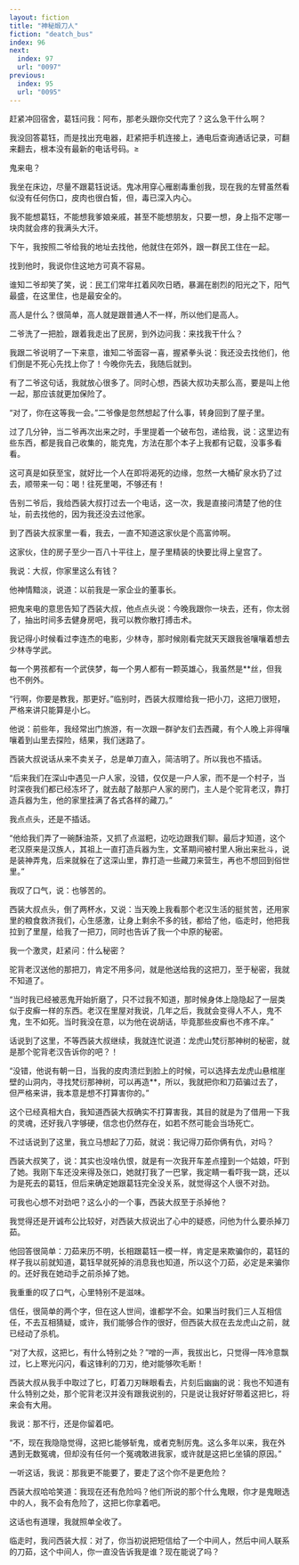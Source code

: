 ```yaml
---
layout: fiction
title: "神秘煅刀人"
fiction: "deatch_bus"
index: 96
next:
  index: 97
  url: "0097"
previous:
  index: 95
  url: "0095"
---
```

赶紧冲回宿舍，葛钰问我：阿布，那老头跟你交代完了？这么急干什么啊？

我没回答葛钰，而是找出充电器，赶紧把手机连接上，通电后查询通话记录，可翻来翻去，根本没有最新的电话号码。≥

鬼来电？

我坐在床边，尽量不跟葛钰说话。鬼冰用穿心雁剧毒重创我，现在我的左臂虽然看似没有任何伤口，皮肉也很白皙，但，毒已深入内心。

我不能想葛钰，不能想我爹娘亲戚，甚至不能想朋友，只要一想，身上指不定哪一块肉就会疼的我满头大汗。

下午，我按照二爷给我的地址去找他，他就住在郊外，跟一群民工住在一起。

找到他时，我说你住这地方可真不容易。

谁知二爷却笑了笑，说：民工们常年扛着风吹日晒，暴漏在剧烈的阳光之下，阳气最盛，在这里住，也是最安全的。

高人是什么？很简单，高人就是跟普通人不一样，所以他们是高人。

二爷洗了一把脸，跟着我走出了民房，到外边问我：来找我干什么？

我跟二爷说明了一下来意，谁知二爷面容一喜，握紧拳头说：我还没去找他们，他们倒是不死心先找上你了！今晚你先去，我随后就到。

有了二爷这句话，我就放心很多了。同时心想，西装大叔功夫那么高，要是叫上他一起，那应该就更加保险了。

“对了，你在这等我一会。”二爷像是忽然想起了什么事，转身回到了屋子里。

过了几分钟，当二爷再次出来之时，手里提着一个破布包，递给我，说：这里边有些东西，都是我自己收集的，能克鬼，方法在那个本子上我都有记载，没事多看看。

这可真是如获至宝，就好比一个人在即将渴死的边缘，忽然一大桶矿泉水扔了过去，顺带来一句：喝！往死里喝，不够还有！

告别二爷后，我给西装大叔打过去一个电话，这一次，我是直接问清楚了他的住址，前去找他的，因为我还没去过他家。

到了西装大叔家里一看，我去，一直不知道这家伙是个高富帅啊。

这家伙，住的房子至少一百八十平往上，屋子里精装的快要比得上皇宫了。

我说：大叔，你家里这么有钱？

他神情黯淡，说道：以前我是一家企业的董事长。

把鬼来电的意思告知了西装大叔，他点点头说：今晚我跟你一块去，还有，你太弱了，抽出时间多去健身房吧，我可以教你散打搏击术。

我记得小时候看过李连杰的电影，少林寺，那时候刚看完就天天跟我爸嚷嚷着想去少林寺学武。

每一个男孩都有一个武侠梦，每一个男人都有一颗英雄心，我虽然是**丝，但我也不例外。

“行啊，你要是教我，那更好。”临别时，西装大叔赠给我一把小刀，这把刀很短，严格来讲只能算是小匕。

他说：前些年，我经常出门旅游，有一次跟一群驴友们去西藏，有个人晚上非得嚷嚷着到山里去探险，结果，我们迷路了。

西装大叔说话从来不卖关子，总是单刀直入，简洁明了。所以我也不插话。

“后来我们在深山中遇见一户人家，没错，仅仅是一户人家，而不是一个村子，当时深夜我们都已经冻坏了，就去敲了敲那户人家的房门，主人是个驼背老汉，靠打造兵器为生，他的家里挂满了各式各样的藏刀。”

我点点头，还是不插话。

“他给我们弄了一碗酥油茶，又抓了点滋粑，边吃边跟我们聊。最后才知道，这个老汉原来是汉族人，其祖上一直打造兵器为生，文革期间被村里人揪出来批斗，说是装神弄鬼，后来就躲在了这深山里，靠打造一些藏刀来营生，再也不想回到俗世里。”

我叹了口气，说：也够苦的。

西装大叔点头，倒了两杯水，又说：当天晚上我看那个老汉生活的挺贫苦，还用家里的粮食救济我们，心生感激，让身上剩余不多的钱，都给了他，临走时，他把我拉到了里屋，给我了一把刀，同时也告诉了我一个中原的秘密。

我一个激灵，赶紧问：什么秘密？

驼背老汉送他的那把刀，肯定不用多问，就是他送给我的这把刀，至于秘密，我就不知道了。

“当时我已经被恶鬼开始折磨了，只不过我不知道，那时候身体上隐隐起了一层类似于皮癣一样的东西。老汉在里屋对我说，几年之后，我就会变得人不人，鬼不鬼，生不如死。当时我没在意，以为他在说胡话，毕竟那些皮癣也不疼不痒。”

话说到了这里，不等西装大叔继续，我就连忙说道：龙虎山梵衍那神树的秘密，就是那个驼背老汉告诉你的吧？！

“没错，他说有朝一日，当我的皮肉溃烂到脸上的时候，可以选择去龙虎山悬棺崖壁的山洞内，寻找梵衍那神树，可以再造**，所以，我就把你和刀茹骗过去了，但严格来讲，我本意是想不打算害你的。”

这个已经真相大白，我知道西装大叔确实不打算害我，其目的就是为了借用一下我的灵魂，还好我八字够硬，信念也仍然存在，如若不然可能会当场死亡。

不过话说到了这里，我立马想起了刀茹，就说：我记得刀茹你俩有仇，对吗？

西装大叔笑了，说：其实也没啥仇恨，就是有一次我开车差点撞到一个姑娘，吓到了她。我刚下车还没来得及张口，她就打我了一巴掌，我定睛一看吓我一跳，还以为是死去的葛钰，但后来确定她跟葛钰完全没关系，就觉得这个人很不对劲。

可我也心想不对劲吧？这么小的一个事，西装大叔至于杀掉他？

我觉得还是开诚布公比较好，对西装大叔说出了心中的疑惑，问他为什么要杀掉刀茹。

他回答很简单：刀茹来历不明，长相跟葛钰一模一样，肯定是来欺骗你的，葛钰的样子我以前就知道，葛钰早就死掉的消息我也知道，所以这个刀茹，必定是来骗你的。还好我在她动手之前杀掉了她。

我重重的叹了口气，心里特别不是滋味。

信任，很简单的两个字，但在这人世间，谁都学不会。如果当时我们三人互相信任，不去互相猜疑，或许，我们能够合作的很好，但西装大叔在去龙虎山之前，就已经动了杀机。

“对了大叔，这把匕，有什么特别之处？”噌的一声，我拔出匕，只觉得一阵冷意飘过，匕上寒光闪闪，看这锋利的刀刃，绝对能够吹毛断！

西装大叔从我手中取过了匕，盯着刀刃眯眼看去，片刻后幽幽的说：我也不知道有什么特别之处，那个驼背老汉并没有跟我说别的，只是说让我好好带着这把匕，将来会有大用。

我说：那不行，还是你留着吧。

“不，现在我隐隐觉得，这把匕能够斩鬼，或者克制厉鬼。这么多年以来，我在外遇到无数冤魂，但却没有任何一个冤魂敢进我家，或许就是这把匕坐镇的原因。”

一听这话，我说：那我更不能要了，要走了这个你不是更危险？

西装大叔哈哈笑道：我现在还有危险吗？他们所说的那个什么鬼眼，你才是鬼眼选中的人，我不会有危险了，这把匕你拿着吧。

这话也有道理，我就照单全收了。

临走时，我问西装大叔：对了，你当初说把短信给了一个中间人，然后中间人联系的刀茹，这个中间人，你一直没告诉我是谁？现在能说了吗？